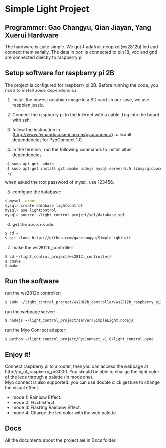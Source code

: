Simple Light Project
===
Programmer: Gao Changyu, Qian Jiayan, Yang Xuerui
Hardware
---
The hardware is quite simple. We got 4 adafruit neopixel(ws2812b) led and connect them serially. The data in port is connected to pin 18, vcc and gnd are connected directly to raspberry pi.

Setup software for raspberry pi 2B
---

The project is configured for raspberry pi 2B. Before running the code, you need to install some dependencies.  

1. Install the newest raspbian image to a SD card. In our case, we use raspbian jessie.

2. Connect the raspberry pi to the Internet with a cable. Log into the board with ssh.

3. follow the instruction in (http://www.fernandocosentino.net/pyoconnect/) to install dependencies for PyoConnect 1.0.

4. In the terminal, run the following commands to install other dependencies.  
 ```bash
  $ sudo apt-get update
  $ sudo apt-get install git cmake nodejs mysql-server-5.5 libmysqlcppconn-dev python-mysqldb
  -y
 ```
when asked the root password of mysql, use 123456.  

5. configure the database:
 ```bash
 $ mysql -uroot -p
 mysql> create database lightcontrol
 mysql> use lightcontrol
 mysql> source ~/light_control_project/sql/database.sql
 ```

6. get the source code:
 ```bash
 $ cd ~
 $ git clone https://github.com/gaochangyu/SimpleLight.git
 ```

7. make the ws2812b_controller:
 ```bash
 $ cd ~/light_control_project/ws2812b_controller/
 $ cmake .
 $ make
 ```

Run the software
---
run the ws2812b controller:
 ```bash
 $ sudo ~/light_control_project/ws2812b_controller/ws2812b_raspberry_pi2
 ```
run the webpage server:
 ```bash
 $ nodejs ~/light_control_project/server/SimpleLight.nodejs
 ```
run the Myo Connect adapter:
 ```bash
 $ python ~/light_control_project/PyoConnect_v1.0/light_control.pyoc
 ```

Enjoy it!
---
Connect raspberry pi to a router, then you can access the webpage at http://ip_of_raspberry_pi:3000. You should be able to change the light color of the leds through a palette (in mode one).  
Myo connect is also supported. you can use double click gesture to change the visual effect.
* mode 1: Rainbow Effect.
* mode 2: Flash Effect.
* mode 3: Flashing Rainbow Effect.
* mode 4: Change the led color with the web palette.

Docs
---
All the documents about the project are in Docs folder.
 
